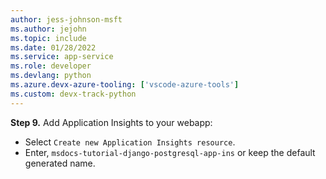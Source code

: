 ```yaml
---
author: jess-johnson-msft
ms.author: jejohn
ms.topic: include
ms.date: 01/28/2022
ms.service: app-service
ms.role: developer
ms.devlang: python
ms.azure.devx-azure-tooling: ['vscode-azure-tools']
ms.custom: devx-track-python
---
```


**Step 9.** Add Application Insights to your webapp:

* Select `Create new Application Insights resource`.
* Enter, `msdocs-tutorial-django-postgresql-app-ins` or keep the default generated name.
